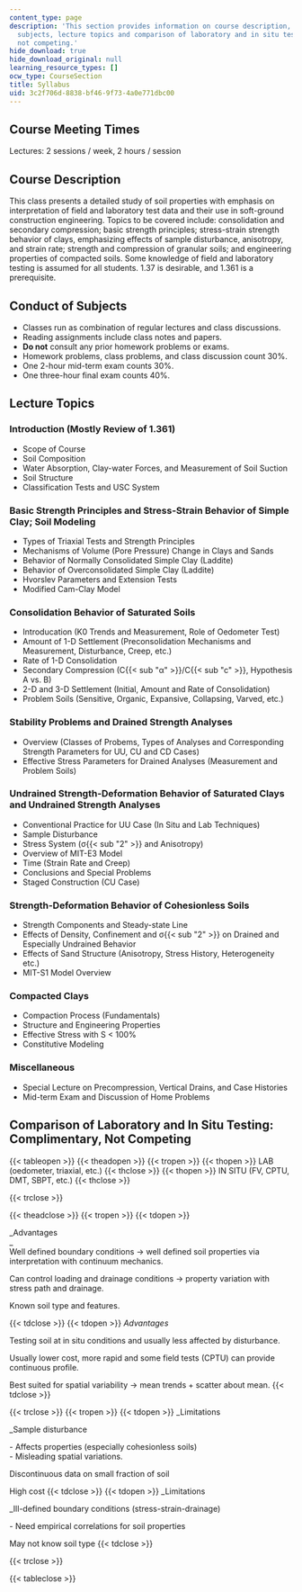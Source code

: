 ```yaml
---
content_type: page
description: 'This section provides information on course description, conduct of
  subjects, lecture topics and comparison of laboratory and in situ testing: complimentary,
  not competing.'
hide_download: true
hide_download_original: null
learning_resource_types: []
ocw_type: CourseSection
title: Syllabus
uid: 3c2f706d-8838-bf46-9f73-4a0e771dbc00
---
```


Course Meeting Times
--------------------

Lectures: 2 sessions / week, 2 hours / session

Course Description
------------------

This class presents a detailed study of soil properties with emphasis on interpretation of field and laboratory test data and their use in soft-ground construction engineering. Topics to be covered include: consolidation and secondary compression; basic strength principles; stress-strain strength behavior of clays, emphasizing effects of sample disturbance, anisotropy, and strain rate; strength and compression of granular soils; and engineering properties of compacted soils. Some knowledge of field and laboratory testing is assumed for all students. 1.37 is desirable, and 1.361 is a prerequisite.

Conduct of Subjects
-------------------

*   Classes run as combination of regular lectures and class discussions.
*   Reading assignments include class notes and papers.
*   **Do not** consult any prior homework problems or exams.
*   Homework problems, class problems, and class discussion count 30%.
*   One 2-hour mid-term exam counts 30%.
*   One three-hour final exam counts 40%.

Lecture Topics
--------------

### Introduction (Mostly Review of 1.361)

*   Scope of Course
*   Soil Composition
*   Water Absorption, Clay-water Forces, and Measurement of Soil Suction
*   Soil Structure
*   Classification Tests and USC System

### Basic Strength Principles and Stress-Strain Behavior of Simple Clay; Soil Modeling

*   Types of Triaxial Tests and Strength Principles
*   Mechanisms of Volume (Pore Pressure) Change in Clays and Sands
*   Behavior of Normally Consolidated Simple Clay (Laddite)
*   Behavior of Overconsolidated Simple Clay (Laddite)
*   Hvorslev Parameters and Extension Tests
*   Modified Cam-Clay Model

### Consolidation Behavior of Saturated Soils

*   Introducation (K0 Trends and Measurement, Role of Oedometer Test)
*   Amount of 1-D Settlement (Preconsolidation Mechanisms and Measurement, Disturbance, Creep, etc.)
*   Rate of 1-D Consolidation
*   Secondary Compression (C{{< sub "α" >}}/C{{< sub "c" >}}, Hypothesis A vs. B)
*   2-D and 3-D Settlement (Initial, Amount and Rate of Consolidation)
*   Problem Soils (Sensitive, Organic, Expansive, Collapsing, Varved, etc.)

### Stability Problems and Drained Strength Analyses

*   Overview (Classes of Probems, Types of Analyses and Corresponding Strength Parameters for UU, CU and CD Cases)
*   Effective Stress Parameters for Drained Analyses (Measurement and Problem Soils)

### Undrained Strength-Deformation Behavior of Saturated Clays and Undrained Strength Analyses

*   Conventional Practice for UU Case (In Situ and Lab Techniques)
*   Sample Disturbance
*   Stress System (σ{{< sub "2" >}} and Anisotropy)
*   Overview of MIT-E3 Model
*   Time (Strain Rate and Creep)
*   Conclusions and Special Problems
*   Staged Construction (CU Case)

### Strength-Deformation Behavior of Cohesionless Soils

*   Strength Components and Steady-state Line
*   Effects of Density, Confinement and σ{{< sub "2" >}} on Drained and Especially Undrained Behavior
*   Effects of Sand Structure (Anisotropy, Stress History, Heterogeneity etc.)
*   MIT-S1 Model Overview

### Compacted Clays

*   Compaction Process (Fundamentals)
*   Structure and Engineering Properties
*   Effective Stress with S \< 100%
*   Constitutive Modeling

### Miscellaneous

*   Special Lecture on Precompression, Vertical Drains, and Case Histories
*   Mid-term Exam and Discussion of Home Problems

Comparison of Laboratory and In Situ Testing: Complimentary, Not Competing
--------------------------------------------------------------------------

{{< tableopen >}}
{{< theadopen >}}
{{< tropen >}}
{{< thopen >}}
LAB (oedometer, triaxial, etc.)
{{< thclose >}}
{{< thopen >}}
IN SITU (FV, CPTU, DMT, SBPT, etc.)
{{< thclose >}}

{{< trclose >}}

{{< theadclose >}}
{{< tropen >}}
{{< tdopen >}}


_Advantages  
_  
Well defined boundary conditions → well defined soil properties via interpretation with continuum mechanics.  
  
Can control loading and drainage conditions → property variation with stress path and drainage.  
  
Known soil type and features.


{{< tdclose >}}
{{< tdopen >}}
_Advantages_  
  
Testing soil at in situ conditions and usually less affected by disturbance.  
  
Usually lower cost, more rapid and some field tests (CPTU) can provide continuous profile.  
  
Best suited for spatial variability → mean trends + scatter about mean.
{{< tdclose >}}

{{< trclose >}}
{{< tropen >}}
{{< tdopen >}}
_Limitations  
  
_Sample disturbance  
  
\- Affects properties (especially cohesionless soils)  
\- Misleading spatial variations.  
  
Discontinuous data on small fraction of soil  
  
High cost
{{< tdclose >}}
{{< tdopen >}}
_Limitations  
  
_Ill-defined boundary conditions (stress-strain-drainage)  
  
\- Need empirical correlations for soil properties  
  
May not know soil type
{{< tdclose >}}

{{< trclose >}}

{{< tableclose >}}